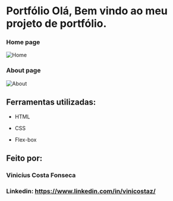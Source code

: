 # Portfólio Olá, Bem vindo ao meu projeto de portfólio.

### Home page
![Home](https://github.com/vinicostaz/Portfolio-Vinicius-Costa/assets/112521505/1a041bdc-fe83-46b6-9d2c-a9495319e8db)

### About page
![About](https://github.com/vinicostaz/Portfolio-Vinicius-Costa/assets/112521505/b307fe79-d870-4579-91f6-3ff7d52fc67f)

## Ferramentas utilizadas:

* HTML

* CSS

* Flex-box

## Feito por:

### Vinicíus Costa Fonseca
### Linkedin: https://www.linkedin.com/in/vinicostaz/

